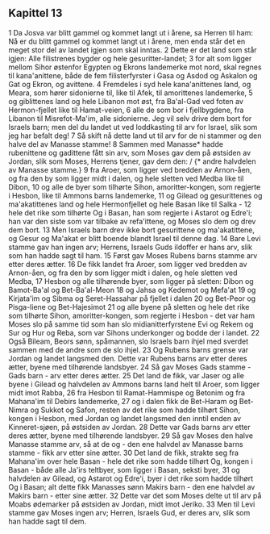 ## Kapittel 13

1 Da Josva var blitt gammel og kommet langt ut i årene, sa Herren til ham: Nå er du blitt gammel og kommet langt ut i årene, men enda står det en meget stor del av landet igjen som skal inntas.
2 Dette er det land som står igjen: Alle filistrenes bygder og hele gesuritter-landet;
3 for alt som ligger mellom Sihor østenfor Egypten og Ekrons landemerke mot nord, skal regnes til kana'anittene, både de fem filisterfyrster i Gasa og Asdod og Askalon og Gat og Ekron, og avittene.
4 Fremdeles i syd hele kana'anittenes land, og Meara, som hører sidonierne til, like til Afek, til amorittenes landemerke,
5 og giblittenes land og hele Libanon mot øst, fra Ba'al-Gad ved foten av Hermon-fjellet like til Hamat-veien,
6 alle de som bor i fjellbygdene, fra Libanon til Misrefot-Ma'im, alle sidonierne. Jeg vil selv drive dem bort for Israels barn; men del du landet ut ved loddkasting til arv for Israel, slik som jeg har befalt deg!
7 Så skift nå dette land ut til arv for de ni stammer og den halve del av Manasse stamme!
8 Sammen med Manasse* hadde rubenittene og gadittene fått sin arv, som Moses gav dem på østsiden av Jordan, slik som Moses, Herrens tjener, gav dem den: / {* andre halvdelen av Manasse stamme.}
9 fra Aroer, som ligger ved bredden av Arnon-åen, og fra den by som ligger midt i dalen, og hele sletten ved Medba like til Dibon,
10 og alle de byer som tilhørte Sihon, amoritter-kongen, som regjerte i Hesbon, like til Ammons barns landemerke,
11 og Gilead og gesurittenes og ma'akatittenes land og hele Hermonfjellet og hele Basan like til Salka -
12 hele det rike som tilhørte Og i Basan, han som regjerte i Astarot og Edre'i; han var den siste som var tilbake av refa'ittene, og Moses slo dem og drev dem bort.
13 Men Israels barn drev ikke bort gesurittene og ma'akatittene, og Gesur og Ma'akat er blitt boende blandt Israel til denne dag.
14 Bare Levi stamme gav han ingen arv; Herrens, Israels Guds ildoffer er hans arv, slik som han hadde sagt til ham.
15 Først gav Moses Rubens barns stamme arv etter deres ætter.
16 De fikk landet fra Aroer, som ligger ved bredden av Arnon-åen, og fra den by som ligger midt i dalen, og hele sletten ved Medba,
17 Hesbon og alle tilhørende byer, som ligger på sletten: Dibon og Bamot-Ba'al og Bet-Ba'al-Meon
18 og Jahsa og Kedemot og Mefa'at
19 og Kirjata'im og Sibma og Seret-Hassahar på fjellet i dalen
20 og Bet-Peor og Pisga-liene og Bet-Hajesimot
21 og alle byene på sletten og hele det rike som tilhørte Sihon, amoritter-kongen, som regjerte i Hesbon - det var ham Moses slo på samme tid som han slo midianitterfyrstene Evi og Rekem og Sur og Hur og Reba, som var Sihons underkonger og bodde der i landet.
22 Også Bileam, Beors sønn, spåmannen, slo Israels barn ihjel med sverdet sammen med de andre som de slo ihjel.
23 Og Rubens barns grense var Jordan og landet langsmed den. Dette var Rubens barns arv etter deres ætter, byene med tilhørende landsbyer.
24 Så gav Moses Gads stamme - Gads barn - arv etter deres ætter.
25 Det land de fikk, var Jaser og alle byene i Gilead og halvdelen av Ammons barns land helt til Aroer, som ligger midt imot Rabba,
26 fra Hesbon til Ramat-Hammispe og Betonim og fra Mahana'im til Debirs landemerke,
27 og i dalen fikk de Bet-Haram og Bet-Nimra og Sukkot og Safon, resten av det rike som hadde tilhørt Sihon, kongen i Hesbon, med Jordan og landet langsmed den inntil enden av Kinneret-sjøen, på østsiden av Jordan.
28 Dette var Gads barns arv etter deres ætter, byene med tilhørende landsbyer.
29 Så gav Moses den halve Manasse stamme arv, så at de og - den ene halvdel av Manasse barns stamme - fikk arv etter sine ætter.
30 Det land de fikk, strakte seg fra Mahana'im over hele Basan - hele det rike som hadde tilhørt Og, kongen i Basan - både alle Ja'irs teltbyer, som ligger i Basan, seksti byer,
31 og halvdelen av Gilead, og Astarot og Edre'i, byer i det rike som hadde tilhørt Og i Basan; alt dette fikk Manasses sønn Makirs barn - den ene halvdel av Makirs barn - etter sine ætter.
32 Dette var det som Moses delte ut til arv på Moabs ødemarker på østsiden av Jordan, midt imot Jeriko.
33 Men til Levi stamme gav Moses ingen arv; Herren, Israels Gud, er deres arv, slik som han hadde sagt til dem.
